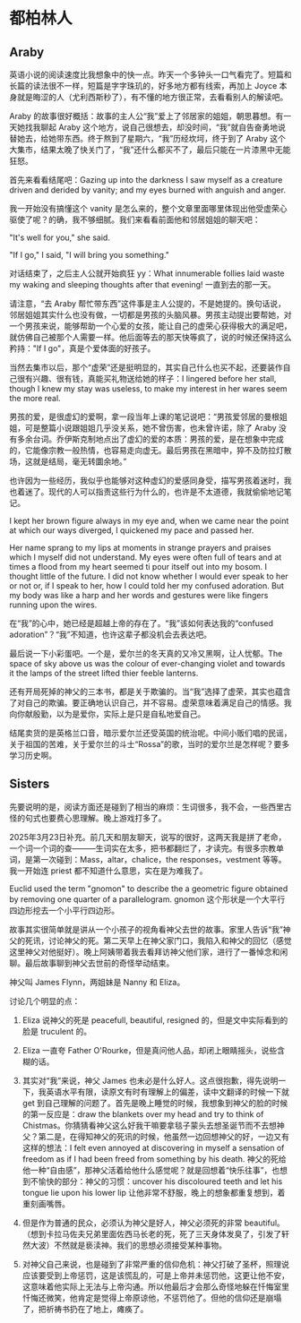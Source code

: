 # 都柏林人

## Araby

英语小说的阅读速度比我想象中的快一点。昨天一个多钟头一口气看完了。短篇和长篇的读法很不一样，短篇是字字珠玑的，好多地方都有线索，再加上 Joyce 本身就是晦涩的人（尤利西斯秒了），有不懂的地方很正常，去看看别人的解读吧。

Araby 的故事很好概括：故事的主人公“我”爱上了邻居家的姐姐，朝思暮想。有一天她找我聊起 Araby 这个地方，说自己很想去，却没时间，“我”就自告奋勇地说替她去，给她带东西。终于熬到了星期六，“我”历经坎坷，终于到了 Araby 这个大集市，结果太晚了快关门了，“我”还什么都买不了，最后只能在一片漆黑中无能狂怒。

首先来看看结尾吧：Gazing up into the darkness I saw myself as a creature driven and derided by vanity; and my eyes burned with anguish and anger.

我一开始没有搞懂这个 vanity 是怎么来的，整个文章里面哪里体现出他受虚荣心驱使了呢？的确，我不够细腻。我们来看看前面他和邻居姐姐的聊天吧：

"It's well for you," she said.

"If I go," I said, "I will bring you something."

对话结束了，之后主人公就开始疯狂 yy：What innumerable follies laid waste my waking and sleeping thoughts after that evening! 一直到去的那一天。

请注意，“去 Araby 帮忙带东西”这件事是主人公提的，不是她提的。换句话说，邻居姐姐其实什么也没有做，一切都是男孩的头脑风暴。男孩主动提出要帮她，对一个男孩来说，能够帮助一个心爱的女孩，能让自己的虚荣心获得极大的满足吧，就仿佛自己被那个人需要一样。他后面等去的那天快等疯了，说的时候还保持这么矜持："If I go"，真是个爱体面的好孩子。

当然去集市以后，那个“虚荣”还是挺明显的，其实自己什么也买不起，还要装作自己很有兴趣、很有钱，真能买礼物送给她的样子：I lingered before her stall, though I knew my stay was useless, to make my interest in her wares seem the more real.

男孩的爱，是很虚幻的爱啊，拿一段当年上课的笔记说吧：“男孩爱邻居的曼根姐姐，可是整篇小说跟姐姐几乎没关系，她不曾伤害，也未曾许诺，除了 Araby 没有多余台词。乔伊斯克制地点出了虚幻的爱的本质：男孩的爱，是在想象中完成的，它能像宗教一般热情，也容易走向虚无。最后男孩在黑暗中，猝不及防拉灯散场，这就是结局，毫无转圜余地。”

也许因为一些经历，我似乎也能够对这种虚幻的爱感同身受，描写男孩着迷时，我也着迷了。现代的人可以指责这些行为什么的，也许是不太道德，我就偷偷地记笔记。

I kept her brown figure always in my eye and, when we came near the point at which our ways diverged, I quickened my pace and passed her.

Her name sprang to my lips at moments in strange prayers and praises which I myself did not understand. My eyes were often full of tears and at times a flood from my heart seemed ti pour itself out into my bosom. I thought little of the future. I did not know whether I would ever speak to her or not or, if I speak to her, how I could told her my confused adoration. But my body was like a harp and her words and gestures were like fingers running upon the wires.

在“我”的心中，她已经是超越上帝的存在了。“我”该如何表达我的“confused adoration”？“我”不知道，也许这辈子都没机会去表达吧。

最后说一下小彩蛋吧。一个是，爱尔兰的冬天真的又冷又黑啊，让人忧郁。The space of sky above us was the colour of ever-changing violet and towards it the lamps of the street lifted thier feeble lanterns.

还有开局死掉的神父的三本书，都是关于欺骗的。当“我”选择了虚荣，其实也蕴含了对自己的欺骗。要正确地认识自己，并不容易。虚荣意味着满足自己的情感。我向你献殷勤，以为是爱你，实际上是只是自私地爱自己。

结尾卖货的是英格兰口音，暗示爱尔兰还受英国的统治呢。中间小贩们唱的民谣，关于祖国的苦难，关于爱尔兰的斗士“Rossa”的歌，当时的爱尔兰是怎样呢？要多学习历史啊。

## Sisters

先要说明的是，阅读方面还是碰到了相当的麻烦：生词很多，我不会，一些西里古怪的句式也要费心思理解。晚上游戏打多了。

2025年3月23日补充。前几天和朋友聊天，说写的很好，这两天我是拼了老命，一个词一个词的查———生词实在太多，把书都翻烂了，才读完。有很多宗教单词，是第一次碰到：Mass，altar，chalice，the responses，vestment 等等。我一开始连 priest 都不知道什么意思，实在是为难我了。

Euclid used the term "gnomon" to describe the a geometric figure obtained by removing one quarter of a parallelogram. gnomon 这个形状是一个大平行四边形挖去一个小平行四边形。



故事其实很简单就是讲从一个小孩子的视角看神父去世的故事。家里人告诉“我”神父的死讯，讨论神父的死。第二天早上在神父家门口，我陷入和神父的回忆（感觉这里神父对他挺好）。晚上阿姨带着我去看拜访神父他们家，进行了一番悼念和闲聊。最后故事聊到神父去世前的奇怪举动结束。

神父叫 James Flynn，两姐妹是 Nanny 和 Eliza。

讨论几个明显的点：

1. Eliza 说神父的死是 peacefull, beautiful, resigned 的，但是文中实际看到的脸是 truculent 的。

2. Eliza 一直夸 Father O'Rourke，但是真问他人品，却闭上眼睛摇头，说些含糊的话。

3. 其实对“我”来说，神父 James 也未必是什么好人。这点很抱歉，得先说明一下，我英语水平有限，读原文有时有理解上的偏差，读中文翻译的时候一下就 get 到自己理解的问题了。首先是晚上睡觉的时候，我想象到神父的脸的时候的第一反应是：draw the blankets over my head and try to think of Chistmas。你猜猜看神父这么好我干嘛要拿毯子蒙头去想圣诞节而不去想神父？第二是，在得知神父的死讯的时候，他虽然一边回想神父的好，一边又有这样的想法：I felt even annoyed at discovering in myself a sensation of freedom as if I had been freed from something by his death. 神父的死给他一种“自由感”，那神父活着给他什么感觉呢？就是回想着“快乐往事”，也想到不愉快的部分：神父的习惯：uncover his discoloured teeth and let his tongue lie upon his lower lip 让他非常不舒服，晚上的想象都重复想到，着重刻画嘴唇。
   
4. 但是作为普通的民众，必须认为神父是好人，神父必须死的非常 beautiful。（想到卡拉马佐夫兄弟里面佐西马长老的死，死了三天身体发臭了，引发了轩然大波）不然就是亵渎神。我们的思想必须接受某种事物。

5. 对神父自己来说，也是碰到了非常严重的信仰危机：神父打破了圣杯，照理说应该要受到上帝惩罚，这是该慌乱的，可是上帝并未惩罚他，这更让他不安，这意味着他实际上无法与上帝沟通。所以他最后才会那么奇怪地躲在忏悔室里忏悔还微笑，他肯定是觉得上帝原谅他，不惩罚他了。但他的信仰还是崩塌了，把祈祷书扔在了地上，瘫痪了。